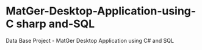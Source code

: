 # MatGer-Desktop-Application-using-C sharp and-SQL
Data Base Project - MatGer Desktop Application using C# and SQL
